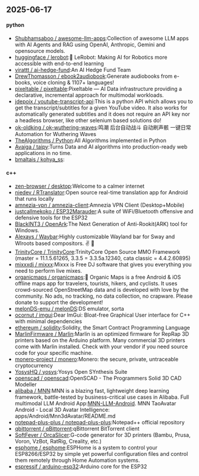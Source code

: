 ## 2025-06-17

#### python
* [Shubhamsaboo / awesome-llm-apps](https://github.com/Shubhamsaboo/awesome-llm-apps):Collection of awesome LLM apps with AI Agents and RAG using OpenAI, Anthropic, Gemini and opensource models.
* [huggingface / lerobot](https://github.com/huggingface/lerobot):🤗 LeRobot: Making AI for Robotics more accessible with end-to-end learning
* [virattt / ai-hedge-fund](https://github.com/virattt/ai-hedge-fund):An AI Hedge Fund Team
* [DrewThomasson / ebook2audiobook](https://github.com/DrewThomasson/ebook2audiobook):Generate audiobooks from e-books, voice cloning & 1107+ languages!
* [pixeltable / pixeltable](https://github.com/pixeltable/pixeltable):Pixeltable — AI Data infrastructure providing a declarative, incremental approach for multimodal workloads.
* [jdepoix / youtube-transcript-api](https://github.com/jdepoix/youtube-transcript-api):This is a python API which allows you to get the transcript/subtitles for a given YouTube video. It also works for automatically generated subtitles and it does not require an API key nor a headless browser, like other selenium based solutions do!
* [ok-oldking / ok-wuthering-waves](https://github.com/ok-oldking/ok-wuthering-waves):鸣潮 后台自动战斗 自动刷声骸 一键日常 Automation for Wuthering Waves
* [TheAlgorithms / Python](https://github.com/TheAlgorithms/Python):All Algorithms implemented in Python
* [Avaiga / taipy](https://github.com/Avaiga/taipy):Turns Data and AI algorithms into production-ready web applications in no time.
* [bmaltais / kohya_ss](https://github.com/bmaltais/kohya_ss):

#### c++
* [zen-browser / desktop](https://github.com/zen-browser/desktop):Welcome to a calmer internet
* [niedev / RTranslator](https://github.com/niedev/RTranslator):Open source real-time translation app for Android that runs locally
* [amnezia-vpn / amnezia-client](https://github.com/amnezia-vpn/amnezia-client):Amnezia VPN Client (Desktop+Mobile)
* [justcallmekoko / ESP32Marauder](https://github.com/justcallmekoko/ESP32Marauder):A suite of WiFi/Bluetooth offensive and defensive tools for the ESP32
* [BlackINT3 / OpenArk](https://github.com/BlackINT3/OpenArk):The Next Generation of Anti-Rookit(ARK) tool for Windows.
* [Alexays / Waybar](https://github.com/Alexays/Waybar):Highly customizable Wayland bar for Sway and Wlroots based compositors. ✌️ 🎉
* [TrinityCore / TrinityCore](https://github.com/TrinityCore/TrinityCore):TrinityCore Open Source MMO Framework (master = 11.1.5.61265, 3.3.5 = 3.3.5a.12340, cata classic = 4.4.2.60895)
* [mixxxdj / mixxx](https://github.com/mixxxdj/mixxx):Mixxx is Free DJ software that gives you everything you need to perform live mixes.
* [organicmaps / organicmaps](https://github.com/organicmaps/organicmaps):🍃 Organic Maps is a free Android & iOS offline maps app for travelers, tourists, hikers, and cyclists. It uses crowd-sourced OpenStreetMap data and is developed with love by the community. No ads, no tracking, no data collection, no crapware. Please donate to support the development!
* [melonDS-emu / melonDS](https://github.com/melonDS-emu/melonDS):DS emulator, sorta
* [ocornut / imgui](https://github.com/ocornut/imgui):Dear ImGui: Bloat-free Graphical User interface for C++ with minimal dependencies
* [ethereum / solidity](https://github.com/ethereum/solidity):Solidity, the Smart Contract Programming Language
* [MarlinFirmware / Marlin](https://github.com/MarlinFirmware/Marlin):Marlin is an optimized firmware for RepRap 3D printers based on the Arduino platform. Many commercial 3D printers come with Marlin installed. Check with your vendor if you need source code for your specific machine.
* [monero-project / monero](https://github.com/monero-project/monero):Monero: the secure, private, untraceable cryptocurrency
* [YosysHQ / yosys](https://github.com/YosysHQ/yosys):Yosys Open SYnthesis Suite
* [openscad / openscad](https://github.com/openscad/openscad):OpenSCAD - The Programmers Solid 3D CAD Modeller
* [alibaba / MNN](https://github.com/alibaba/MNN):MNN is a blazing fast, lightweight deep learning framework, battle-tested by business-critical use cases in Alibaba. Full multimodal LLM Android App:[MNN-LLM-Android](./apps/Android/MnnLlmChat/README.md). MNN TaoAvatar Android - Local 3D Avatar Intelligence: apps/Android/Mnn3dAvatar/README.md
* [notepad-plus-plus / notepad-plus-plus](https://github.com/notepad-plus-plus/notepad-plus-plus):Notepad++ official repository
* [qbittorrent / qBittorrent](https://github.com/qbittorrent/qBittorrent):qBittorrent BitTorrent client
* [SoftFever / OrcaSlicer](https://github.com/SoftFever/OrcaSlicer):G-code generator for 3D printers (Bambu, Prusa, Voron, VzBot, RatRig, Creality, etc.)
* [esphome / esphome](https://github.com/esphome/esphome):ESPHome is a system to control your ESP8266/ESP32 by simple yet powerful configuration files and control them remotely through Home Automation systems.
* [espressif / arduino-esp32](https://github.com/espressif/arduino-esp32):Arduino core for the ESP32
